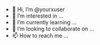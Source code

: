 - 👋 Hi, I’m @yourxuser
- 👀 I’m interested in ...
- 🌱 I’m currently learning ...
- 💞️ I’m looking to collaborate on ...
- 📫 How to reach me ...

<!---
yourxuser/yourxuser is a ✨ special ✨ repository because its `README.md` (this file) appears on your GitHub profile.
You can click the Preview link to take a look at your changes.
--->
